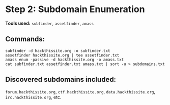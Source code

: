 # Step 2: Subdomain Enumeration

**Tools used:** `subfinder`, `assetfinder`, `amass`

## Commands:
```
subfinder -d hackthissite.org -o subfinder.txt
assetfinder hackthissite.org | tee assetfinder.txt
amass enum -passive -d hackthissite.org -o amass.txt
cat subfinder.txt assetfinder.txt amass.txt | sort -u > subdomains.txt
```
## Discovered subdomains included:
`forum.hackthissite.org`, `ctf.hackthissite.org`, `data.hackthissite.org`, `irc.hackthissite.org`, etc.
